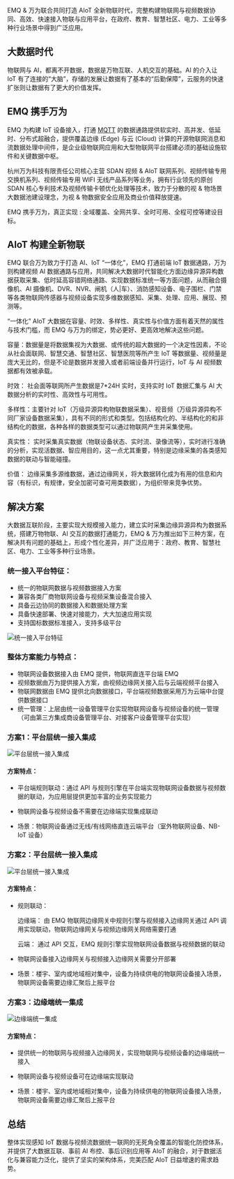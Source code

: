 EMQ & 万为联合共同打造 AIoT 全新物联时代，完整构建物联网与视频数据协同、高效、快速接入物联与应用平台，在政府、教育、智慧社区、电力、工业等多种行业场景中得到广泛应用。

## 大数据时代

物联网与 AI，都离不开数据，数据是万物互联、人机交互的基础。AI 的介入让 IoT 有了连接的“大脑”，存储的发展让数据有了基本的“后勤保障”，云服务的快速扩张则让数据有了更大的价值发挥。

## EMQ 携手万为

EMQ 为构建 IoT 设备接入，打通 [MQTT](https://www.emqx.com/zh/mqtt) 的数据通路提供软实时、高并发、低延时、分布式超融合，提供覆盖边缘 (Edge) 与云 (Cloud) 计算的开源物联网消息和流数据处理中间件，是企业级物联网应用和大型物联网平台搭建必须的基础设施软件和关键数据中枢。

杭州万为科技有限责任公司核心主营 SDAN 视频 & AIoT 联网系列、视频传输专用交换机系列、视频传输专用 WIFI 无线产品系列等业务，拥有行业领先的原创 SDAN 核心专利技术及视频传输卡顿优化处理等技术，致力于分散的视 & 物场景大数据池建设理念，为视 & 物数据安全应用及商业价值释放提速。

EMQ 携手万为，真正实现 : 全域覆盖、全网共享、全时可用、全程可控等建设目标。

## AIoT 构建全新物联

EMQ 联合万为致力于打造 AI、IoT “一体化”，EMQ 打通前端 IoT 数据通路，万为则构建视频 AI 数据通路与应用，共同解决大数据时代智能化方面边缘异源异构数据获取采集、低时延高容错网络通路、实现数据标准统一等方面问题，从而融合摄像机、AI 摄像机、DVR、NVR、闸机（人|车）、消防感知设备、电子围栏、门禁等各类物联网传感器与视频设备实现多维数据感知、采集、处理、应用、展现、预测等。

“一体化” AIoT 大数据在容量、时效、多样性、真实性与价值方面有着天然的属性与技术门槛，而 EMQ 与万为的绑定，势必更好、更高效地解决这些问题。

容量：数据量是将数据集视为大数据、或传统的超大数据的一个决定性因素，不论从社会面联网、智慧交通、智慧社区、智慧医院等所产生 IoT 等数据量、视频量是庞大无比的，但是不论是数据并发接入或者前端设备并行运行，IoT 与 AI 视频数据都有效被承载。

时效： 社会面等联网所产生数据是7*24H 实时，支持实时 IoT 数据汇集与 AI 大数据分析的实时性、高效性与可用性。

多样性：主要针对 IoT（万级异源异构物联数据采集）、视音频（万级异源异构不同厂家设备数据采集），具有不同的形式和类型。包括结构化的、半结构化的和非结构化的数据，各种各样的数据类型可以通过物联网产生并采集使用。

真实性： 实时采集真实数据（物联设备状态、实时流、录像流等），实时进行准确的分析，实现活数据、智应用目的，这一点尤其重要，特别是边缘采集的各类感知数据的联动与智能碰撞。

价值： 边缘采集多源维数据，通过边缘网关，将大数据转化成为有用的信息和内容（有标识，有规律，安全加密可查可用类数据），为组织带来竞争优势。

## 解决方案

大数据互联阶段，主要实现大规模接入能力，建立实时采集边缘异源异构为数据系统，搭建万物物联、AI 交互的数据打通能力，EMQ & 万为推出如下三种方案，在解决共有问题的基础上，形成个性化差异，并广泛应用于：政府、教育、智慧社区、电力、工业等多种行业场景。

### 统一接入平台特征：

- 统一的物联网数据与视频数据接入方案
- 兼容各类厂商物联网设备与视频采集设备混合接入
- 具备云边协同的数据接入和数据处理方案
- 具备快速部署、快速对接能力，大大加速应用实现
- 支持国标数据标准接入，支持多级平台

![统一接入平台特征](https://static.emqx.net/images/93f08f5b019f479df4991ede54519571.png)

### 整体方案能力与特点：

- 物联网设备数据接入由 EMQ 提供，物联网直连平台端 EMQ
- 视频数据由万为提供接入方案，由视频边缘网关接入后与云端视频平台接入
- 物联网数据由 EMQ 提供北向数据接口，平台端视频数据采用万为云端中台提供数据接口
- 统一管理：上层由统一设备管理平台实现物联网设备与视频设备的统一管理（可由第三方集成商设备管理平台、对接客户设备管理平台实现）

### 方案1：平台层统一接入集成

![平台层统一接入集成](https://static.emqx.net/images/d4e740c866d387aea475846b6106d205.png)

#### 方案特点：

- 平台端规则联动：通过 API 与规则引擎在平台端实现物联网设备数据与视频数据的联动，为应用层提供更加丰富的业务实现能力

- 物联网设备与视频设备不需要在边缘端实现集成联动

- 场景：物联网设备通过无线/有线网络直连云端平台（室外物联网设备、NB-IoT 设备）

### 方案2：平台层统一接入集成

![平台层统一接入集成](https://static.emqx.net/images/3f57c940b84fa7a78cb07125e1152503.png)

#### 方案特点：

- 规则联动：

  边缘端： 由 EMQ 物联网边缘网关中规则引擎与视频接入边缘网关通过 API 调用实现联动，物联网边缘网关与视频边缘网关网络需要打通

  云端： 通过 API 交互，EMQ 规则引擎实现物联网设备数据与视频数据的联动

- 物联网设备接入边缘网关与视频接入边缘网关需要分开部署

- 场景：楼宇、室内或地域相对集中，设备为持续供电的物联网设备接入场景，物联网设备需要边缘汇聚后上报平台

### 方案3：边缘端统一集成

![边缘端统一集成](https://static.emqx.net/images/bb4ae9ae6da2b6d508408d0fc4ea8051.png)

#### 方案特点：

- 提供统一的物联网与视频接入边缘网关，实现物联网与视频设备的边缘端统一接入

- 物联网设备与视频设备可在边缘端实现联动

- 场景：楼宇、室内或地域相对集中，设备为持续供电的物联网设备接入场景，物联网设备需要边缘汇聚后上报平台

##  总结

整体实现感知 IoT 数据与视频流数据统一联网的无死角全覆盖的智能化防控体系，并提供了大数据互联、事前 AI 布控、事后识别应用等 AIoT 的融合，对于数据活化与兼容能力泛化，提供了坚实的架构体系，完美匹配 AIoT 日益增速的需求趋势。

